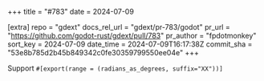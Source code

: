 +++
title = "#783"
date = 2024-07-09

[extra]
repo = "gdext"
docs_rel_url = "gdext/pr-783/godot"
pr_url = "https://github.com/godot-rust/gdext/pull/783"
pr_author = "fpdotmonkey"
sort_key = 2024-07-09
date_time = 2024-07-09T16:17:38Z
commit_sha = "53e8b785d2b45b849342c0fe30359799550ee04e"
+++

Support `#[export(range = (radians_as_degrees, suffix="XX"))]`
